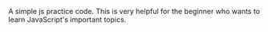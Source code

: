 A simple js practice code. This is very helpful for the beginner who wants to learn JavaScript's important topics.
